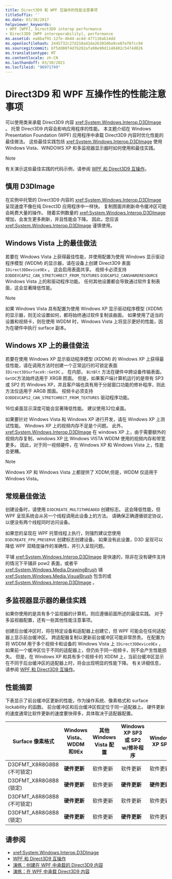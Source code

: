 ```yaml
---
title: Direct3D9 和 WPF 互操作的性能注意事项
titleSuffix: ''
ms.date: 03/30/2017
helpviewer_keywords:
- WPF [WPF], Direct3D9 interop performance
- Direct3D9 [WPF interoperability], performance
ms.assetid: ea8baf91-12fe-4b44-ac4d-477110ab14dd
ms.openlocfilehash: 2445732c27d210a41da26303d6a9ce07ef6fcc94
ms.sourcegitcommit: bf5dd80f4d7b202afa90e90d1148402c5474d826
ms.translationtype: MT
ms.contentlocale: zh-CN
ms.lasthandoff: 03/30/2021
ms.locfileid: "96971749"
---
```

# <a name="performance-considerations-for-direct3d9-and-wpf-interoperability"></a>Direct3D9 和 WPF 互操作性的性能注意事项
可以使用类来承载 Direct3D9 内容 <xref:System.Windows.Interop.D3DImage> 。 托管 Direct3D9 内容会影响应用程序的性能。 本主题介绍在 Windows Presentation Foundation (WPF) 应用程序中承载 Direct3D9 内容时优化性能的最佳做法。 这些最佳实践包括 <xref:System.Windows.Interop.D3DImage> 使用 Windows Vista、WINDOWS XP 和多监视器显示器时如何使用和最佳实践。  
  
> [!NOTE]
> 有关演示这些最佳实践的代码示例，请参阅 [WPF 和 Direct3D9 互操作](wpf-and-direct3d9-interoperation.md)。  
  
## <a name="use-d3dimage-sparingly"></a>慎用 D3DImage  
 在实例中托管的 Direct3D9 内容的 <xref:System.Windows.Interop.D3DImage> 呈现速度不像在纯 Direct3D 应用程序中一样快。 复制图面并刷新命令缓冲区可能会耗费大量的操作。 随着实例数量的 <xref:System.Windows.Interop.D3DImage> 增加，会发生更多刷新，并且性能会下降。 因此，您应该 <xref:System.Windows.Interop.D3DImage> 谨慎使用。  
  
## <a name="best-practices-on-windows-vista"></a>Windows Vista 上的最佳做法  
 若要在 Windows Vista 上获得最佳性能，并使用配置为使用 Windows 显示驱动程序模型 (WDDM) 的显示器，请在设备上创建 Direct3D9 表面 `IDirect3DDevice9Ex` 。 这会启用表面共享。 视频卡必须支持 `D3DDEVCAPS2_CAN_STRETCHRECT_FROM_TEXTURES` `D3DCAPS2_CANSHARERESOURCE` Windows Vista 上的和驱动程序功能。 任何其他设置都会导致通过软件复制表面，这会显著降低性能。  
  
> [!NOTE]
> 如果 Windows Vista 具有配置为使用 Windows XP 显示驱动程序模型 (XDDM) 的显示器，则无论设置如何，都将始终通过软件复制该曲面。 如果使用了适当的设置和视频卡，则在使用 WDDM 时，Windows Vista 上将显示更好的性能，因为在硬件中执行 surface 副本。  
  
## <a name="best-practices-on-windows-xp"></a>Windows XP 上的最佳做法  
 若要在使用 Windows XP 显示驱动程序模型 (XDDM) 的 Windows XP 上获得最佳性能，请在调用方法时创建一个正常运行的可锁定表面 `IDirect3DSurface9::GetDC` 。 在内部， `BitBlt` 方法在硬件中跨设备传输表面。 `GetDC`方法始终适用于 XRGB 图面。 但是，如果客户端计算机运行的是带有 SP3 或 SP2 的 Windows XP，并且客户端也具有用于分层窗口功能的修补程序，则此方法仅适用于 ARGB 图面。 视频卡必须支持 `D3DDEVCAPS2_CAN_STRETCHRECT_FROM_TEXTURES` 驱动程序功能。  
  
 16位桌面显示深度可能会显著降低性能。 建议使用32位桌面。  
  
 如果要针对 Windows Vista 和 Windows XP 进行开发，请在 Windows XP 上测试性能。 Windows XP 上的视频内存不足是个问题。 此外， <xref:System.Windows.Interop.D3DImage> 在 windows XP 上，由于需要额外的视频内存复制，windows XP 比 Windows VISTA WDDM 使用的视频内存和带宽更多。 因此，对于同一视频硬件，在 Windows XP 和 Windows Vista 上，性能会更糟。  
  
> [!NOTE]
> Windows XP 和 Windows Vista 上都提供了 XDDM;但是，WDDM 仅适用于 Windows Vista。  
  
## <a name="general-best-practices"></a>常规最佳做法  
 创建设备时，请使用 `D3DCREATE_MULTITHREADED` 创建标志。 这会降低性能，但 WPF 呈现系统会从另一个线程调用此设备上的方法。 请确保正确遵循锁定协议，以便没有两个线程同时访问设备。  
  
 如果您的呈现在 WPF 托管线程上执行，则强烈建议您使用 `D3DCREATE_FPU_PRESERVE` 创建标志创建设备。 如果没有此设置，D3D 呈现可以降低 WPF 双精度操作的准确性，并引入呈现问题。  
  
 平铺 <xref:System.Windows.Interop.D3DImage> 是快速的，除非在没有硬件支持的情况下平铺非 pow2 表面，或者平 <xref:System.Windows.Media.DrawingBrush> 铺 <xref:System.Windows.Media.VisualBrush> 包含的或 <xref:System.Windows.Interop.D3DImage> 。  
  
## <a name="best-practices-for-multi-monitor-displays"></a>多监视器显示器的最佳实践  
 如果你使用的是具有多个监视器的计算机，则应遵循前面所述的最佳实践。 对于多监视器配置，还有一些其他性能注意事项。  
  
 创建后台缓冲区时，将在特定设备和适配器上创建它，但 WPF 可能会在任何适配器上显示前台缓冲区。 跨适配器复制以更新前台缓冲区可能非常昂贵。 在配置为将 WDDM 用于多个视频卡和设备的 Windows Vista 上 `IDirect3DDevice9Ex` ，如果前一个缓冲区位于不同的适配器上，但仍处于同一视频卡，则不会产生性能损失。 但是，在 Windows XP 和具有多个视频卡的 XDDM 上，当前台缓冲区显示在不同于后台缓冲区的适配器上时，将会出现明显的性能下降。 有关详细信息，请参阅 [WPF 和 Direct3D9 互操作](wpf-and-direct3d9-interoperation.md)。  
  
## <a name="performance-summary"></a>性能摘要  
 下表显示了前台缓冲区更新的性能，作为操作系统、像素格式和 surface lockability 的函数。 前台缓冲区和后台缓冲区假定位于同一适配器上。 硬件更新的速度通常比软件更新的速度要快得多，具体取决于适配器配置。  
  
|Surface 像素格式|Windows Vista、WDDM 和9Ex|其他 Windows Vista 配置|Windows XP SP3 或 SP2 w/修补程序|Windows XP SP2|  
|--------------------------|---------------------------------|----------------------------------------|--------------------------------------|--------------------|  
|D3DFMT_X8R8G8B8 (不可锁定) |**硬件更新**|软件更新|软件更新|软件更新|  
|D3DFMT_X8R8G8B8 (锁定) |**硬件更新**|软件更新|**硬件更新**|**硬件更新**|  
|D3DFMT_A8R8G8B8 (不可锁定) |**硬件更新**|软件更新|软件更新|软件更新|  
|D3DFMT_A8R8G8B8 (锁定) |**硬件更新**|软件更新|**硬件更新**|软件更新|  
  
## <a name="see-also"></a>请参阅

- <xref:System.Windows.Interop.D3DImage>
- [WPF 和 Direct3D9 互操作](wpf-and-direct3d9-interoperation.md)
- [演练：创建在 WPF 中承载的 Direct3D9 内容](walkthrough-creating-direct3d9-content-for-hosting-in-wpf.md)
- [演练：在 WPF 中承载 Direct3D9 内容](walkthrough-hosting-direct3d9-content-in-wpf.md)
